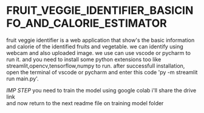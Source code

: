 # FRUIT_VEGGIE_IDENTIFIER_BASICINFO_AND_CALORIE_ESTIMATOR
fruit veggie identifier is a web application that show's the basic information and calorie of the identified fruits and vegetable.
we can identify using webcam and also uploaded image.
we use can use vscode or pycharm to run it.
and you need to install some python extensions too like streamlit,opencv,tensorflow,numpy to run.
after successfull installation, open the terminal of vscode or pycharm and enter this code 'py -m streamlit run main.py'.

*IMP STEP*
you need to train the model using google colab i'll share the drive link   
and now return to the next readme file on training model folder

